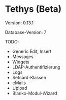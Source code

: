 Tethys (Beta)
=============

Version: 0.13.1

Database-Version: 7

TODO:
* Generic Edit, Insert
* Messages
* Widgets
* LDAP-Authentifizierung
* Logs
* Setcard-Klassen
* eMails
* Upload
* Blanko-Modul-Wizard
